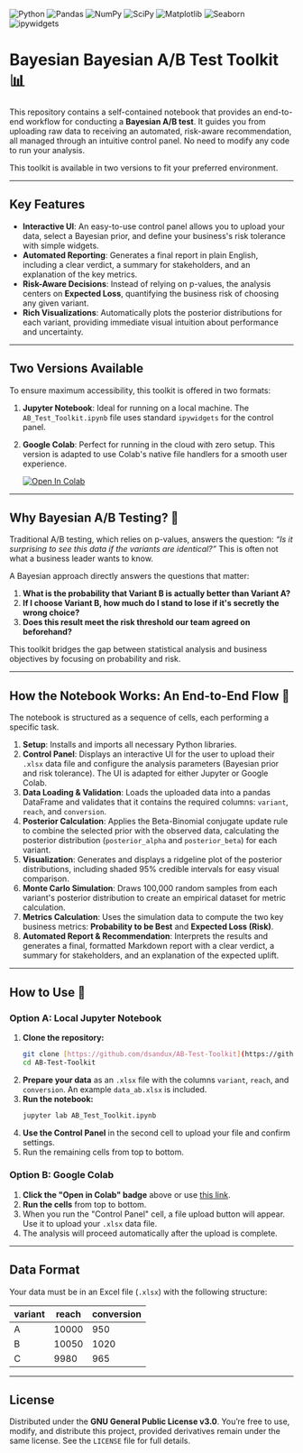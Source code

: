 ![Python](https://img.shields.io/badge/Python-3776AB?style=for-the-badge&logo=python&logoColor=white)
![Pandas](https://img.shields.io/badge/Pandas-150458?style=for-the-badge&logo=pandas&logoColor=white)
![NumPy](https://img.shields.io/badge/NumPy-013243?style=for-the-badge&logo=numpy&logoColor=white)
![SciPy](https://img.shields.io/badge/SciPy-854FF5?style=for-the-badge&logo=scipy&logoColor=white)
![Matplotlib](https://img.shields.io/badge/Matplotlib-11557c?style=for-the-badge&logo=matplotlib&logoColor=white)
![Seaborn](https://img.shields.io/badge/Seaborn-14637D?style=for-the-badge&logo=seaborn&logoColor=white)
![ipywidgets](https://img.shields.io/badge/ipywidgets-FFB000?style=for-the-badge&logo=jupyter&logoColor=white)

# Bayesian Bayesian A/B Test Toolkit 📊

This repository contains a self-contained notebook that provides an end-to-end workflow for conducting a **Bayesian A/B test**. It guides you from uploading raw data to receiving an automated, risk-aware recommendation, all managed through an intuitive control panel. No need to modify any code to run your analysis.

This toolkit is available in two versions to fit your preferred environment.

---

## Key Features

* **Interactive UI**: An easy-to-use control panel allows you to upload your data, select a Bayesian prior, and define your business's risk tolerance with simple widgets.
* **Automated Reporting**: Generates a final report in plain English, including a clear verdict, a summary for stakeholders, and an explanation of the key metrics.
* **Risk-Aware Decisions**: Instead of relying on p-values, the analysis centers on **Expected Loss**, quantifying the business risk of choosing any given variant.
* **Rich Visualizations**: Automatically plots the posterior distributions for each variant, providing immediate visual intuition about performance and uncertainty.

---

## Two Versions Available

To ensure maximum accessibility, this toolkit is offered in two formats:

1.  **Jupyter Notebook**: Ideal for running on a local machine. The `AB_Test_Toolkit.ipynb` file uses standard `ipywidgets` for the control panel.
2.  **Google Colab**: Perfect for running in the cloud with zero setup. This version is adapted to use Colab's native file handlers for a smooth user experience.

    [![Open In Colab](https://colab.research.google.com/assets/colab-badge.svg)](https://colab.research.google.com/drive/1GwC2Z1jYcdkw-ci1Mdy3EVkmptg8uH5-?usp=sharing)

---

## Why Bayesian A/B Testing? 🤔

Traditional A/B testing, which relies on p-values, answers the question: *“Is it surprising to see this data if the variants are identical?”* This is often not what a business leader wants to know.

A Bayesian approach directly answers the questions that matter:

1.  **What is the probability that Variant B is actually better than Variant A?**
2.  **If I choose Variant B, how much do I stand to lose if it's secretly the wrong choice?**
3.  **Does this result meet the risk threshold our team agreed on beforehand?**

This toolkit bridges the gap between statistical analysis and business objectives by focusing on probability and risk.

---

## How the Notebook Works: An End-to-End Flow 🧪

The notebook is structured as a sequence of cells, each performing a specific task.

1.  **Setup**: Installs and imports all necessary Python libraries.
2.  **Control Panel**: Displays an interactive UI for the user to upload their `.xlsx` data file and configure the analysis parameters (Bayesian prior and risk tolerance). The UI is adapted for either Jupyter or Google Colab.
3.  **Data Loading & Validation**: Loads the uploaded data into a pandas DataFrame and validates that it contains the required columns: `variant`, `reach`, and `conversion`.
4.  **Posterior Calculation**: Applies the Beta-Binomial conjugate update rule to combine the selected prior with the observed data, calculating the posterior distribution (`posterior_alpha` and `posterior_beta`) for each variant.
5.  **Visualization**: Generates and displays a ridgeline plot of the posterior distributions, including shaded 95% credible intervals for easy visual comparison.
6.  **Monte Carlo Simulation**: Draws 100,000 random samples from each variant's posterior distribution to create an empirical dataset for metric calculation.
7.  **Metrics Calculation**: Uses the simulation data to compute the two key business metrics: **Probability to be Best** and **Expected Loss (Risk)**.
8.  **Automated Report & Recommendation**: Interprets the results and generates a final, formatted Markdown report with a clear verdict, a summary for stakeholders, and an explanation of the expected uplift.

---

## How to Use 🚀

### Option A: Local Jupyter Notebook

1.  **Clone the repository:**
    ```bash
    git clone [https://github.com/dsandux/AB-Test-Toolkit](https://github.com/dsandux/AB-Test-Toolkit)
    cd AB-Test-Toolkit
    ```
2.  **Prepare your data** as an `.xlsx` file with the columns `variant`, `reach`, and `conversion`. An example `data_ab.xlsx` is included.
3.  **Run the notebook:**
    ```bash
    jupyter lab AB_Test_Toolkit.ipynb
    ```
4.  **Use the Control Panel** in the second cell to upload your file and confirm settings.
5.  Run the remaining cells from top to bottom.

### Option B: Google Colab

1.  **Click the "Open in Colab" badge** above or use [this link](https://colab.research.google.com/drive/1GwC2Z1jYcdkw-ci1Mdy3EVkmptg8uH5-?usp=sharing).
2.  **Run the cells** from top to bottom.
3.  When you run the "Control Panel" cell, a file upload button will appear. Use it to upload your `.xlsx` data file.
4.  The analysis will proceed automatically after the upload is complete.

---

## Data Format

Your data must be in an Excel file (`.xlsx`) with the following structure:

| variant | reach  | conversion |
| ------- | ------ | ---------- |
| A       | 10000  | 950        |
| B       | 10050  | 1020       |
| C       | 9980   | 965        |

---

## License

Distributed under the **GNU General Public License v3.0**. You’re free to use, modify, and distribute this project, provided derivatives remain under the same license. See the `LICENSE` file for full details.

